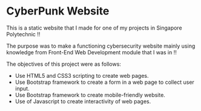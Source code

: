 # CyberPunk Website
 This is a static website that I made for one of my projects in Singapore Polytechnic !!

 The purpose was to make a functioning cybersecurity website mainly using knowledge from Front-End Web Development module that I was in !!

 The objectives of this project were as follows:
 * Use HTML5 and CSS3 scripting to create web pages.
 * Use Bootstrap framework to create a form in a web page to collect user input.
 * Use Bootstrap framework to create mobile-friendly website.
 * Use of Javascript to create interactivity of web pages.
